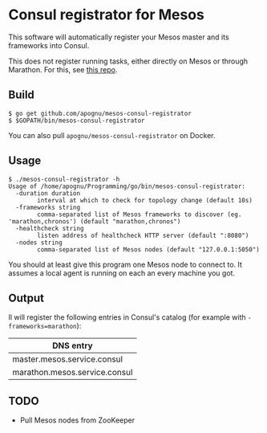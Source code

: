 # Consul registrator for Mesos

This software will automatically register your Mesos master and its frameworks into Consul.

This does not register running tasks, either directly on Mesos or through Marathon. For this, see [this repo](https://github.com/apognu/marathon-consul).

## Build

```
$ go get github.com/apognu/mesos-consul-registrator
$ $GOPATH/bin/mesos-consul-registrator
```

You can also pull ```apognu/mesos-consul-registrator``` on Docker.

## Usage

```
$ ./mesos-consul-registrator -h
Usage of /home/apognu/Programming/go/bin/mesos-consul-registrator:
  -duration duration
        interval at which to check for topology change (default 10s)
  -frameworks string
        comma-separated list of Mesos frameworks to discover (eg. 'marathon,chronos') (default "marathon,chronos")
  -healthcheck string
        listen address of healthcheck HTTP server (default ":8080")
  -nodes string
        comma-separated list of Mesos nodes (default "127.0.0.1:5050")
```

You should at least give this program one Mesos node to connect to. It assumes a local agent is running on each an every machine you got.

## Output

Il will register the following entries in Consul's catalog (for example with ```-frameworks=marathon```):

| DNS entry                     |
|-------------------------------|
| master.mesos.service.consul   |
| marathon.mesos.service.consul |

## TODO

 * Pull Mesos nodes from ZooKeeper